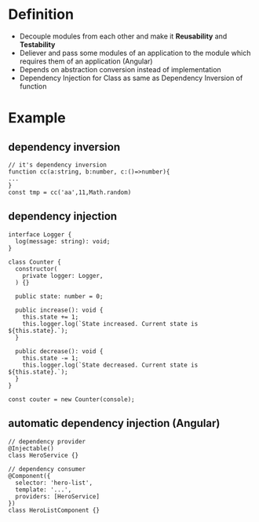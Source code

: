 # Definition
- Decouple modules from each other and make it **Reusability** and **Testability**
- Deliever and pass some modules of an application to the module which requires them of an application (Angular)
- Depends on abstraction conversion instead of implementation
- Dependency Injection for Class as same as Dependency Inversion of function

# Example
## dependency inversion
```
// it's dependency inversion
function cc(a:string, b:number, c:()=>number){
...
}
const tmp = cc('aa',11,Math.random)
```
## dependency injection
```
interface Logger {
  log(message: string): void;
}

class Counter {
  constructor(
    private logger: Logger,
  ) {}

  public state: number = 0;

  public increase(): void {
    this.state += 1;
    this.logger.log(`State increased. Current state is ${this.state}.`);
  }

  public decrease(): void {
    this.state -= 1;
    this.logger.log(`State decreased. Current state is ${this.state}.`);
  }
}

const couter = new Counter(console);
```


## automatic dependency injection  (Angular)
```
// dependency provider
@Injectable()
class HeroService {}
```
```
// dependency consumer
@Component({
  selector: 'hero-list',
  template: '...',
  providers: [HeroService]
})
class HeroListComponent {}
```

